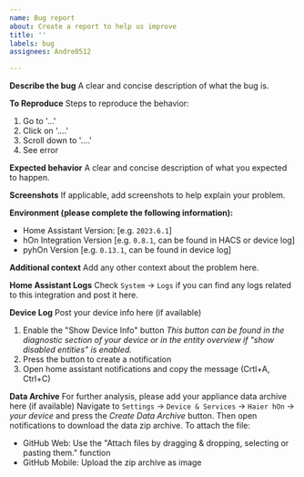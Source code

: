 ```yaml
---
name: Bug report
about: Create a report to help us improve
title: ''
labels: bug
assignees: Andre0512

---
```


**Describe the bug**
A clear and concise description of what the bug is.

**To Reproduce**
Steps to reproduce the behavior:
1. Go to '...'
2. Click on '....'
3. Scroll down to '....'
4. See error

**Expected behavior**
A clear and concise description of what you expected to happen.

**Screenshots**
If applicable, add screenshots to help explain your problem.

**Environment (please complete the following information):**
 - Home Assistant Version: [e.g. `2023.6.1`]
 - hOn Integration Version [e.g. `0.8.1`, can be found in HACS or device log]
 - pyhOn Version [e.g. `0.13.1`, can be found in device log]

**Additional context**
Add any other context about the problem here.

**Home Assistant Logs**
Check `System` -> `Logs` if you can find any logs related to this integration and post it here.

**Device Log**
Post your device info here (if available)
1. Enable the "Show Device Info" button
_This button can be found in the diagnostic section of your device or in the entity overview if "show disabled entities" is enabled._
2. Press the button to create a notification
3. Open home assistant notifications and copy the message (Crtl+A, Ctrl+C)

**Data Archive**
For further analysis, please add your appliance data archive here (if available)
Navigate to `Settings` -> `Device & Services` -> `Haier hOn` -> _your device_ and press the _Create Data Archive_ button. 
Then open notifications to download the data zip archive.
To attach the file:
* GitHub Web: Use the "Attach files by dragging & dropping, selecting or pasting them." function
* GitHub Mobile: Upload the zip archive as image
